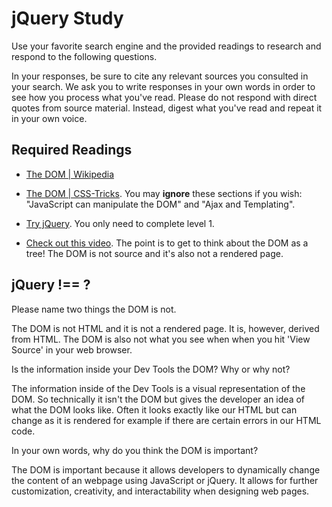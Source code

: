 # jQuery Study

Use your favorite search engine and the provided readings to research and
respond to the following questions.

In your responses, be sure to cite any relevant sources you consulted in your
search. We ask you to write responses in your own words in order to see how you
process what you've read. Please do not respond with direct quotes from source
material. Instead, digest what you've read and repeat it in your own voice.

## Required Readings

-   [The DOM | Wikipedia](https://en.wikipedia.org/wiki/Document_Object_Model)

-   [The DOM | CSS-Tricks](https://css-tricks.com/dom/). You may **ignore**
    these sections if you wish: "JavaScript can manipulate the DOM" and "Ajax
    and Templating".

-   [Try jQuery](http://try.jquery.com/). You only need to complete level 1.

-   [Check out this video](https://www.youtube.com/watch?v=n1cKlKM3jYI). The
point is to get to think about the DOM as a tree! The DOM is not source and
it's also not a rendered page.

## jQuery !== ?

Please name two things the DOM is not.

The DOM is not HTML and it is not a rendered page. It is, however, derived from HTML. The DOM is also not what you see when when you hit 'View Source' in your web browser.

Is the information inside your Dev Tools the DOM? Why or why not?

The information inside of the Dev Tools is a visual representation of the DOM. So technically it isn't the DOM but gives the developer an idea of what the DOM looks like. Often it looks exactly like our HTML but can change as it is rendered for example if there are certain errors in our HTML code.

In your own words, why do you think the DOM is important?

The DOM is important because it allows developers to dynamically change the content of an webpage using JavaScript or jQuery. It allows for further customization, creativity, and interactability when designing web pages.

